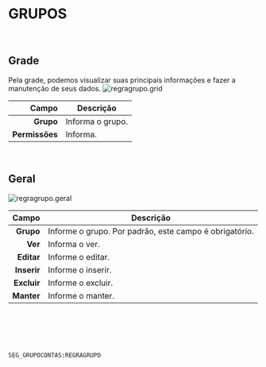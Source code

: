 # GRUPOS
<br>

## Grade
Pela grade, podemos visualizar suas principais informações e fazer a manutenção de seus dados.
![regragrupo.grid](https://raw.githubusercontent.com/netforcews/docs-siscom/master/geral/imagens/regragrupo.grid.png)

Campo | Descrição
--:|---
**Grupo** | Informa o grupo.
**Permissões** | Informa.
<br>

## Geral
![regragrupo.geral](https://raw.githubusercontent.com/netforcews/docs-siscom/master/geral/imagens/regragrupo.geral.png)

Campo | Descrição
--:|---
**Grupo** | Informe o grupo. Por padrão, este campo é obrigatório.
**Ver** | Informa o ver.
**Editar** | Informe o editar.
**Inserir** | Informe o inserir.
**Excluir** | Informe o excluir.
**Manter** | Informe o manter.
<br>
<br>
<br>
<br>

```SEG_GRUPOCONTAS:REGRAGRUPO```
